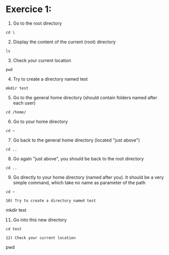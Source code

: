 # Exercice 1:

1) Go to the root directory

```
cd \
```
2) Display the content of the current (root) directory

```
ls
```

3) Check your current location

```
pwd
```

4) Try to create a directory named test

```
mkdir test
```


5) Go to the general home directory (should contain folders named after each user)

```
cd /home/
```

6) Go to your home directory

```
cd ~
```
7) Go back to the general home directory (located "just above")
```
cd ..
```
8) Go again "just above", you should be back to the root directory
```
cd ..
```
9) Go directly to your home directory (named after you). It should be a very simple command, which take no name as parameter of the path
```
cd ~

10) Try to create a directory named test
```
mkdir test

11) Go into this new directory
```
cd test

12) Check your current location
```
pwd
